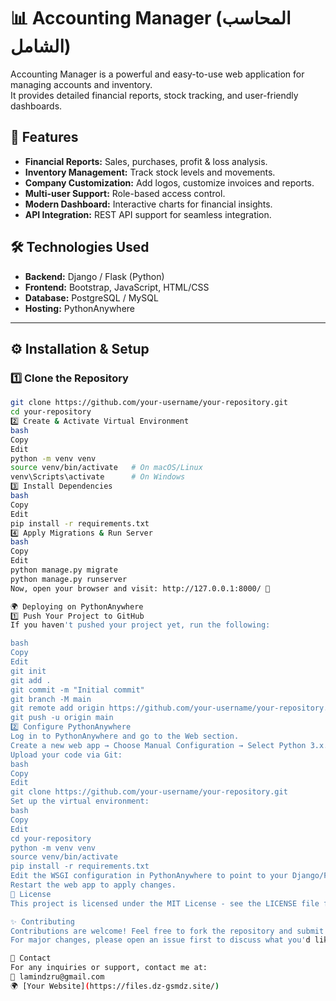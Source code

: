 # 📊 Accounting Manager (المحاسب الشامل)

Accounting Manager is a powerful and easy-to-use web application for managing accounts and inventory.  
It provides detailed financial reports, stock tracking, and user-friendly dashboards.  

## 🚀 Features
- **Financial Reports:** Sales, purchases, profit & loss analysis.
- **Inventory Management:** Track stock levels and movements.
- **Company Customization:** Add logos, customize invoices and reports.
- **Multi-user Support:** Role-based access control.
- **Modern Dashboard:** Interactive charts for financial insights.
- **API Integration:** REST API support for seamless integration.

## 🛠️ Technologies Used
- **Backend:** Django / Flask (Python)
- **Frontend:** Bootstrap, JavaScript, HTML/CSS
- **Database:** PostgreSQL / MySQL
- **Hosting:** PythonAnywhere

---

## ⚙️ Installation & Setup
### 1️⃣ Clone the Repository
```bash
git clone https://github.com/your-username/your-repository.git
cd your-repository
2️⃣ Create & Activate Virtual Environment
bash
Copy
Edit
python -m venv venv
source venv/bin/activate   # On macOS/Linux
venv\Scripts\activate      # On Windows
3️⃣ Install Dependencies
bash
Copy
Edit
pip install -r requirements.txt
4️⃣ Apply Migrations & Run Server
bash
Copy
Edit
python manage.py migrate
python manage.py runserver
Now, open your browser and visit: http://127.0.0.1:8000/ 🎉

🌍 Deploying on PythonAnywhere
1️⃣ Push Your Project to GitHub
If you haven't pushed your project yet, run the following:

bash
Copy
Edit
git init
git add .
git commit -m "Initial commit"
git branch -M main
git remote add origin https://github.com/your-username/your-repository.git
git push -u origin main
2️⃣ Configure PythonAnywhere
Log in to PythonAnywhere and go to the Web section.
Create a new web app → Choose Manual Configuration → Select Python 3.x.
Upload your code via Git:
bash
Copy
Edit
git clone https://github.com/your-username/your-repository.git
Set up the virtual environment:
bash
Copy
Edit
cd your-repository
python -m venv venv
source venv/bin/activate
pip install -r requirements.txt
Edit the WSGI configuration in PythonAnywhere to point to your Django/Flask app.
Restart the web app to apply changes.
📜 License
This project is licensed under the MIT License - see the LICENSE file for details.

✨ Contributing
Contributions are welcome! Feel free to fork the repository and submit a pull request.
For major changes, please open an issue first to discuss what you'd like to improve.

📩 Contact
For any inquiries or support, contact me at:
📧 lamindzru@gmail.com
🌍 [Your Website](https://files.dz-gsmdz.site/)
